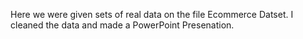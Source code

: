 Here we were given sets of real data on the file Ecommerce Datset. I cleaned the data and made a PowerPoint Presenation.
